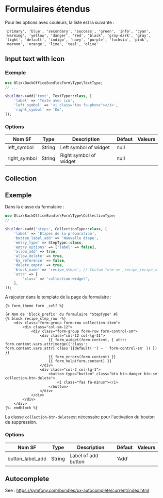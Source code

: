 # Formulaires étendus

Pour les options avec couleurs, la liste est la suivante :
~~~
'primary', 'blue', 'secondary', 'success', 'green', 'info', 'cyan', 'warning', 'yellow', 'danger', 'red', 'black', 'gray-dark', 'gray', 'light', 'default', 'indigo', 'navy', 'purple', 'fuchsia', 'pink', 'maroon', 'orange', 'lime', 'teal', 'olive'
~~~






## Input text with icon

### Exemple

~~~ php
use Olix\BackOfficeBundle\Form\Type\TextType;
// ...

$builder->add('text', TextType::class, [
    'label' => 'Texte avec ico',
    'left_symbol' => '<i class="fas fa-phone"></i>',
    'right_symbol' => 'Km',
]);
~~~

### Options

| Nom SF       | Type    |	Description                | Défaut    | Valeurs 
|--------------|---------|-----------------------------|-----------|----------------------------------------
| left_symbol  | String  | Left symbol of widget       | null      | 
| right_symbol | String  | Right symbol of widget      | null      | 



## Collection

## Exemple

Dans la classe du formulaire :
~~~ php
use Olix\BackOfficeBundle\Form\Type\CollectionType;
// ...

$builder->add('steps', CollectionType::class, [
    'label' => 'Étapes de la préparation',
    'button_label_add' => 'Nouvelle étape',
    'entry_type' => StepType::class,
    'entry_options' => ['label' => false],
    'allow_add' => true,
    'allow_delete' => true,
    'by_reference' => false,
    'delete_empty' => true,
    'block_name' => 'recipe_steps', // Custom form => _recipe_recipe_steps_row
    'attr' => [
        'class' => 'collection-widget',
    ],
]);
~~~

A rajouter dans le template de la page du formulaire :
~~~ twig
{% form_theme form _self %}

{# Nom de 'block_prefix' du formulaire "StepType" #}
{% block recipe_step_row -%}
    <div class="form-group form-row collection-item">
        <div class="col-sm-12">
            <div class="form-group form-row form-control-sm">
                <div class="col-12 col-lg-11">
                    {{ form_widget(form.content, { attr: form.content.vars.attr|merge({'class': form.content.vars.attr['class']|default('') ~ ' form-control-sm' }) }) }}
                    {{ form_errors(form.content) }}
                    {{ form_help(form.content) }}
                </div>
                <div class="col-2 col-lg-1">
                    <button type="button" class="btn btn-danger btn-sm collection-btn-delete">
                        <i class="fas fa-minus"></i>
                    </button>
                </div>
            </div>
        </div>
    </div>
{%- endblock %}
~~~
La classe `collection-btn-delete`est nécessaire pour l'activation du bouton de suppression.

### Options

| Nom SF           | Type    | Description                 | Défaut    | Valeurs 
|------------------|---------|-----------------------------|-----------|----------------------------------------
| button_label_add | String  | Label of add button         | 'Add'     | 


## Autocomplete

See : https://symfony.com/bundles/ux-autocomplete/current/index.html
